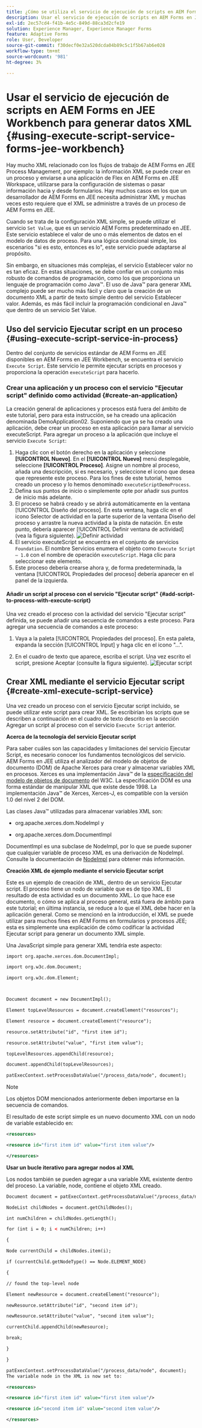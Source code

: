 ```yaml
---
title: ¿Cómo se utiliza el servicio de ejecución de scripts en AEM Forms en JEE Workbench para generar datos XML?
description: Usar el servicio de ejecución de scripts en AEM Forms en JEE Workbench para generar datos XML
exl-id: 2ec57cd4-f41b-4e5c-849d-88ca3d2cfe19
solution: Experience Manager, Experience Manager Forms
feature: Adaptive Forms
role: User, Developer
source-git-commit: f30decf0e32a520dcda04b89c5c1f5b67ab6e028
workflow-type: tm+mt
source-wordcount: '981'
ht-degree: 3%

---
```


# Usar el servicio de ejecución de scripts en AEM Forms en JEE Workbench para generar datos XML {#using-execute-script-service-forms-jee-workbench}

Hay mucho XML relacionado con los flujos de trabajo de AEM Forms en JEE Process Management, por ejemplo: la información XML se puede crear en un proceso y enviarse a una aplicación de Flex en AEM Forms en JEE Workspace, utilizarse para la configuración de sistemas o pasar información hacia y desde formularios. Hay muchos casos en los que un desarrollador de AEM Forms en JEE necesita administrar XML y muchas veces esto requiere que el XML se administre a través de un proceso de AEM Forms en JEE.

Cuando se trata de la configuración XML simple, se puede utilizar el servicio `Set Value`, que es un servicio AEM Forms predeterminado en JEE. Este servicio establece el valor de uno o más elementos de datos en el modelo de datos de proceso. Para una lógica condicional simple, los escenarios &quot;si es esto, entonces es lo&quot;, este servicio puede adaptarse al propósito.

Sin embargo, en situaciones más complejas, el servicio Establecer valor no es tan eficaz. En estas situaciones, se debe confiar en un conjunto más robusto de comandos de programación, como los que proporciona un lenguaje de programación como Java™. El uso de Java™ para generar XML complejo puede ser mucho más fácil y claro que la creación de un documento XML a partir de texto simple dentro del servicio Establecer valor. Además, es más fácil incluir la programación condicional en Java™ que dentro de un servicio Set Value.

## Uso del servicio Ejecutar script en un proceso {#using-execute-script-service-in-process}

Dentro del conjunto de servicios estándar de AEM Forms en JEE disponibles en AEM Forms en JEE Workbench, se encuentra el servicio `Execute Script`. Este servicio le permite ejecutar scripts en procesos y proporciona la operación `executeScript` para hacerlo.

### Crear una aplicación y un proceso con el servicio &quot;Ejecutar script&quot; definido como actividad {#create-an-application}

La creación general de aplicaciones y procesos está fuera del ámbito de este tutorial, pero para esta instrucción, se ha creado una aplicación denominada DemoApplication02. Suponiendo que ya se ha creado una aplicación, debe crear un proceso en esta aplicación para llamar al servicio executeScript. Para agregar un proceso a la aplicación que incluye el servicio `Execute Script`:

1. Haga clic con el botón derecho en la aplicación y seleccione **[!UICONTROL Nuevo]**. En el **[!UICONTROL Nuevo]** menú desplegable, seleccione **[!UICONTROL Proceso]**. Asigne un nombre al proceso, añada una descripción, si es necesario, y seleccione el icono que desea que represente este proceso. Para los fines de este tutorial, hemos creado un proceso y lo hemos denominado `executeScriptDemoProcess`.
1. Defina sus puntos de inicio o simplemente opte por añadir sus puntos de inicio más adelante.
1. El proceso se habrá creado y se abrirá automáticamente en la ventana [!UICONTROL Diseño del proceso]. En esta ventana, haga clic en el icono Selector de actividad en la parte superior de la ventana Diseño del proceso y arrastre la nueva actividad a la pista de natación. En este punto, debería aparecer [!UICONTROL Definir ventana de actividad] (vea la figura siguiente).
   ![Definir actividad](assets/define-activity.jpg)
1. El servicio executeScript se encuentra en el conjunto de servicios `Foundation`. El nombre Servicios enumera el objeto como `Execute Script – 1.0` con el nombre de operación `executeScript`. Haga clic para seleccionar este elemento.
1. Este proceso debería crearse ahora y, de forma predeterminada, la ventana [!UICONTROL Propiedades del proceso] debería aparecer en el panel de la izquierda.

#### Añadir un script al proceso con el servicio &quot;Ejecutar script&quot; {#add-script-to-process-with-execute-script}

Una vez creado el proceso con la actividad del servicio &quot;Ejecutar script&quot; definida, se puede añadir una secuencia de comandos a este proceso. Para agregar una secuencia de comandos a este proceso:

1. Vaya a la paleta [!UICONTROL Propiedades del proceso]. En esta paleta, expanda la sección [!UICONTROL Input] y haga clic en el icono &quot;...&quot;.

1. En el cuadro de texto que aparece, escriba el script. Una vez escrito el script, presione Aceptar (consulte la figura siguiente).
   ![Ejecutar script](assets/execute-script.jpg)

## Crear XML mediante el servicio Ejecutar script {#create-xml-execute-script-service}

Una vez creado un proceso con el servicio Ejecutar script incluido, se puede utilizar este script para crear XML. Se escribirían los scripts que se describen a continuación en el cuadro de texto descrito en la sección Agregar un script al proceso con el servicio `Execute Script` anterior.

**Acerca de la tecnología del servicio Ejecutar script**

Para saber cuáles son las capacidades y limitaciones del servicio Ejecutar Script, es necesario conocer los fundamentos tecnológicos del servicio. AEM Forms en JEE utiliza el analizador del modelo de objetos de documento (DOM) de Apache Xerces para crear y almacenar variables XML en procesos. Xerces es una implementación Java™ de la [especificación del modelo de objetos de documento](https://dom.spec.whatwg.org/) del W3C. La especificación DOM es una forma estándar de manipular XML que existe desde 1998. La implementación Java™ de Xerces, Xerces-J, es compatible con la versión 1.0 del nivel 2 del DOM.

Las clases Java™ utilizadas para almacenar variables XML son:

* org.apache.xerces.dom.NodeImpl y

* org.apache.xerces.dom.DocumentImpl

DocumentImpl es una subclase de NodeImpl, por lo que se puede suponer que cualquier variable de proceso XML es una derivación de NodeImpl. Consulte la documentación de [NodeImpl](https://xerces.apache.org/xerces-j/apiDocs/org/apache/xerces/dom/NodeImpl.html) para obtener más información.

**Creación XML de ejemplo mediante el servicio Ejecutar script**

Este es un ejemplo de creación de XML, dentro de un servicio Ejecutar script. El proceso tiene un nodo de variable que es de tipo XML. El resultado de esta actividad es un documento XML. Lo que hace ese documento, o cómo se aplica al proceso general, está fuera de ámbito para este tutorial; en última instancia, se reduce a lo que el XML debe hacer en la aplicación general. Como se mencionó en la introducción, el XML se puede utilizar para muchos fines en AEM Forms en formularios y procesos JEE; esta es simplemente una explicación de cómo codificar la actividad Ejecutar script para generar un documento XML simple.

Una JavaScript simple para generar XML tendría este aspecto:

```xml
import org.apache.xerces.dom.DocumentImpl;

import org.w3c.dom.Document;

import org.w3c.dom.Element;



Document document = new DocumentImpl();

Element topLevelResources = document.createElement("resources");

Element resource = document.createElement("resource");

resource.setAttribute("id", "first item id");

resource.setAttribute("value", "first item value");

topLevelResources.appendChild(resource);

document.appendChild(topLevelResources);

patExecContext.setProcessDataValue("/process_data/node", document);
```

>[!NOTE]
>
>Los objetos DOM mencionados anteriormente deben importarse en la secuencia de comandos.

El resultado de este script simple es un nuevo documento XML con un nodo de variable establecido en:

```xml
<resources>

<resource id="first item id" value="first item value"/>

</resources>
```

**Usar un bucle iterativo para agregar nodos al XML**

Los nodos también se pueden agregar a una variable XML existente dentro del proceso. La variable, node, contiene el objeto XML creado.

```xml
Document document = patExecContext.getProcessDataValue("/process_data/node");

NodeList childNodes = document.getChildNodes();

int numChildren = childNodes.getLength();

for (int i = 0; i < numChildren; i++)

{

Node currentChild = childNodes.item(i);

if (currentChild.getNodeType() == Node.ELEMENT_NODE)

{

// found the top-level node

Element newResource = document.createElement("resource");

newResource.setAttribute("id", "second item id");

newResource.setAttribute("value", "second item value");

currentChild.appendChild(newResource);

break;

}

}

patExecContext.setProcessDataValue("/process_data/node", document);
The variable node in the XML is now set to:

<resources> 

<resource id="first item id" value="first item value"/> 

<resource id="second item id" value="second item value"/> 

</resources>
```
